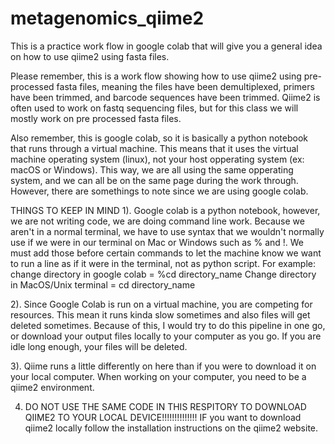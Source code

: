 # metagenomics_qiime2
This is a practice work flow in google colab that will give you a general idea on how to use qiime2 using fasta files.

Please remember, this is a work flow showing how to use qiime2 using pre-processed fasta files, meaning the files have been demultiplexed, primers have been trimmed, and barcode sequences have been trimmed. Qiime2 is often used to work on fastq sequencing files, but for this class we will mostly work on pre processed fasta files. 

Also remember, this is google colab, so it is basically a python notebook that runs through a virtual machine. This means that it uses the virtual machine operating system (linux), not your host opperating system (ex: macOS or Windows). This way, we are all using the same opperating system, and we can all be on the same page during the work through. However, there are somethings to note since we are using google colab. 

THINGS TO KEEP IN MIND
1). Google colab is a python notebook, however, we are not writing code, we are doing command line work. Because we aren't in a normal terminal, we have to use syntax that we wouldn't normally use if we were in our terminal on Mac or Windows such as % and !. We must add those before certain commands to let the machine know we want to run a line as if it were in the terminal, not as python script. For example:
                      change directory in google colab = %cd directory_name
                      Change directory in MacOS/Unix terminal = cd directory_name

2). Since Google Colab is run on a virtual machine, you are competing for resources. This mean it runs kinda slow sometimes and also files will get deleted sometimes. Because of this, I would try to do this pipeline in one go, or download your output files locally to your computer as you go. If you are idle long enough, your files will be deleted. 

3). Qiime runs a little differently on here than if you were to download it on your local computer. When working on your computer, you need to be a qiime2 environment. 

4) DO NOT USE THE SAME CODE IN THIS RESPITORY TO DOWNLOAD QIIME2 TO YOUR LOCAL DEVICE!!!!!!!!!!!!!! IF you want to download qiime2 locally follow the installation instructions on the qiime2 website.  
